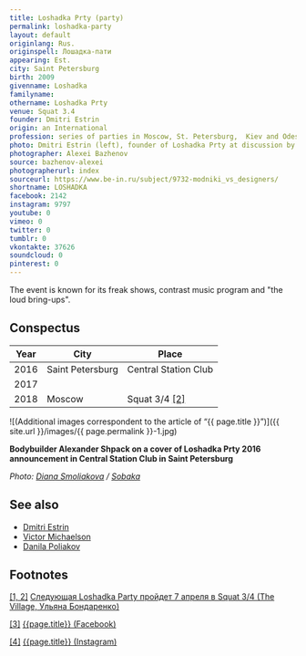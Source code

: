 ```yaml
---
title: Loshadka Prty (party)
permalink: loshadka-party
layout: default
originlang: Rus.
originspell: Лошадка-пати
appearing: Est.
city: Saint Petersburg
birth: 2009
givenname: Loshadka
familyname:
othername: Loshadka Prty
venue: Squat 3.4
founder: Dmitri Estrin
origin: an International
profession: series of parties in Moscow, St. Petersburg,  Kiev and Odessa
photo: Dmitri Estrin (left), founder of Loshadka Prty at discussion by Be-in.ru in 2010
photographer: Alexei Bazhenov
source: bazhenov-alexei
photographerurl: index
sourceurl: https://www.be-in.ru/subject/9732-modniki_vs_designers/
shortname: LOSHADKA
facebook: 2142
instagram: 9797
youtube: 0
vimeo: 0
twitter: 0
tumblr: 0
vkontakte: 37626
soundcloud: 0
pinterest: 0
---
```


The event is known for its freak shows, contrast music program and "the loud bring-ups".

## Conspectus

|Year|City|Place|
|-|-|-|
|2016|Saint Petersburg|Central Station Club|
|2017|||
|2018|Moscow|Squat 3/4 <span id="a2">[\[2\]](#f1)</span>|

![(Additional images correspondent to the article of “{{ page.title }}”)]({{ site.url }}/images/{{ page.permalink }}-1.jpg)

**Bodybuilder Alexander Shpack on a cover of Loshadka Prty 2016 announcement in Central Station Club in Saint Petersburg**

*Photo: [Diana Smoliakova](smoliakova-diana) / [Sobaka](http://www.sobaka.ru/images/image/00/70/40/41/_normal.jpeg)*

## See also

+ [Dmitri Estrin](estrin-dmitri)
+ [Victor Michaelson](michaelson-victor)
+ [Danila Poliakov](poliakov-danila)

## Footnotes

[[1, 2]](#a1) <span id="f1"></span> [Следующая Loshadka Party пройдет 7 апреля в Squat 3/4 (The Village, Ульяна Бондаренко)](http://www.the-village.ru/village/weekend/wknd-news/306567-loshadka-18)

[[3]](#a3) <span id="f3"></span> [{{page.title}} (Facebook)](https://www.facebook.com/superloshadka/)

[[4]](#a4) <span id="f4"></span> [{{page.title}} (Instagram)](https://www.instagram.com/loshadka.party/?hl=ru)
